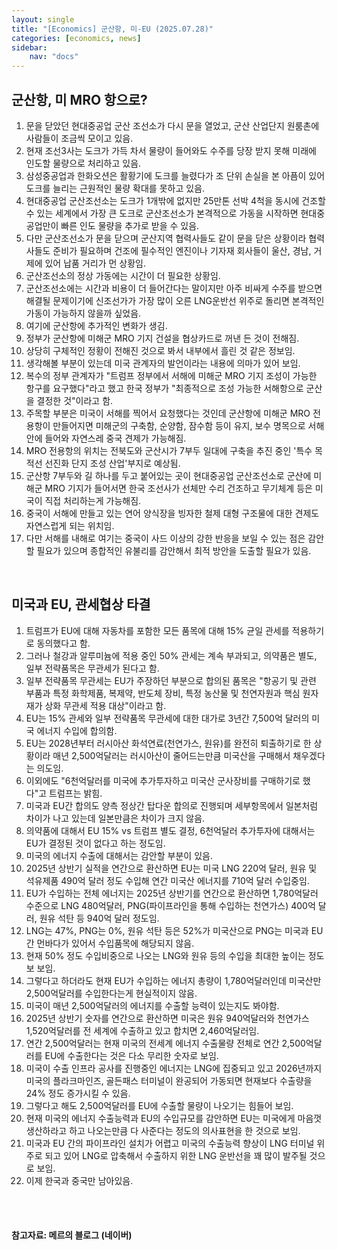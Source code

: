 ```yaml
---
layout: single
title: "[Economics] 군산항, 미-EU (2025.07.28)"
categories: [economics, news]
sidebar:
    nav: "docs"
---
```


## 군산항, 미 MRO 항으로?
1. 문을 닫았던 현대중공업 군산 조선소가 다시 문을 열었고, 군산 산업단지 원룸촌에 사람들이 조금씩 모이고 있음.
1. 현재 조선3사는 도크가 가득 차서 물량이 들어와도 수주를 당장 받지 못해 미래에 인도할 물량으로 처리하고 있음.
1. 삼성중공업과 한화오션은 활황기에 도크를 늘렸다가 조 단위 손실을 본 아픔이 있어 도크를 늘리는 근원적인 물량 확대를 못하고 있음.
1. 현대중공업 군산조선소는 도크가 1개밖에 없지만 25만톤 선박 4척을 동시에 건조할 수 있는 세계에서 가장 큰 도크로 군산조선소가 본격적으로 가동을 시작하면 현대중공업만이 빠른 인도 물량을 추가로 받을 수 있음.
1. 다만 군산조선소가 문을 닫으며 군산지역 협력사들도 같이 문을 닫은 상황이라 협력사들도 준비가 필요하며 건조에 필수적인 엔진이나 기자재 회사들이 울산, 경남, 거제에 있어 납품 거리가 먼 상황임.
1. 군산조선소의 정상 가동에는 시간이 더 필요한 상황임.
1. 군산조선소에는 시간과 비용이 더 들어간다는 말이지만 아주 비싸게 수주를 받으면 해결될 문제이기에 신조선가가 가장 많이 오른 LNG운반선 위주로 돌리면 본격적인 가동이 가능하지 않을까 싶었음.
1. 여기에 군산항에 추가적인 변화가 생김.
1. 정부가 군산항에 미해군 MRO 기지 건설을 협상카드로 꺼낸 든 것이 전해짐.
1. 상당히 구체적인 정황이 전해진 것으로 봐서 내부에서 흘린 것 같은 정보임.
1. 생각해볼 부분이 있는데 미국 관계자의 발언이라는 내용에 의마가 있어 보임.
1. 복수의 정부 관계자가 "트럼프 정부에서 서해에 미해군 MRO 기지 조성이 가능한 항구를 요구했다"라고 했고 한국 정부가 "최종적으로 조성 가능한 서해항으로 군산을 결정한 것"이라고 함.
1. 주목할 부분은 미국이 서해를 찍어서 요청했다는 것인데 군산항에 미해군 MRO 전용항이 만들어지면 미해군의 구축함, 순양함, 잠수함 등이 유지, 보수 명목으로 서해안에 들어와 자연스레 중국 견제가 가능해짐.
1. MRO 전용항의 위치는 전북도와 군산시가 7부두 일대에 구축을 추진 중인 '특수 목적선 선진화 단지 조성 산업'부지로 예상됨.
1. 군산항 7부두와 길 하나를 두고 붙어있는 곳이 현대중공업 군산조선소로 군산에 미 해군 MRO 기지가 들어서면 한국 조선사가 선체만 수리 건조하고 무기체계 등은 미국이 직접 처리하는게 가능해짐.
1. 중국이 서해에 만들고 있는 연어 양식장을 빙자한 철제 대형 구조물에 대한 견제도 자연스럽게 되는 위치임.
1. 다만 서해를 내해로 여기는 중국이 사드 이상의 강한 반응을 보일 수 있는 점은 감안할 필요가 있으며 종합적인 유불리를 감안해서 최적 방안을 도출할 필요가 있음.

<br/>

## 미국과 EU, 관세협상 타결
1. 트럼프가 EU에 대해 자동차를 포함한 모든 품목에 대해 15% 균일 관세를 적용하기로 동의했다고 함.
1. 그러나 철강과 알루미늄에 적용 중인 50% 관세는 계속 부과되고, 의약품은 별도, 일부 전략품목은 무관세가 된다고 함.
1. 일부 전략품목 무관세는 EU가 주장하던 부분으로 합의된 품목은 "항공기 및 관련 부품과 특정 화학제품, 복제약, 반도체 장비, 특정 농산물 및 천연자원과 핵심 원자재가 상화 무관세 적용 대상"이라고 함.
1. EU는 15% 관세와 일부 전략품목 무관세에 대한 대가로 3년간 7,500억 달러의 미국 에너지 수입에 합의함.
1. EU는 2028년부터 러시아산 화석연료(천연가스, 원유)를 완전히 퇴출하기로 한 상황이라 매년 2,500억달러는 러시아산이 줄어드는만큼 미국산을 구매해서 채우겠다는 의도임.
1. 이외에도 "6천억달러를 미국에 추가투자하고 미국산 군사장비를 구매하기로 했다"고 트럼프는 밝힘.
1. 미국과 EU간 합의도 양측 정상간 탑다운 합의로 진행되며 세부항목에서 일본처럼 차이가 나고 있는데 일본만큼은 차이가 크지 않음.
1. 의약품에 대해서 EU 15% vs 트럼프 별도 결정, 6천억달러 추가투자에 대해서는 EU가 결정된 것이 없다고 하는 정도임.
1. 미국의 에너지 수출에 대해서는 감안할 부분이 있음.
1. 2025년 상반기 실적을 연간으로 환산하면 EU는 미국 LNG 220억 달러, 원유 및 석유제품 490억 달러 정도 수입해 연간 미국산 에너지를 710억 달러 수입중임.
1. EU가 수입하는 전체 에너지는 2025년 상반기를 연간으로 환산하면 1,780억달러 수준으로 LNG 480억달러, PNG(파이프라인을 통해 수입하는 천연가스) 400억 달러, 원유 석탄 등 940억 달러 정도임.
1. LNG는 47%, PNG는 0%, 원유 석탄 등은 52%가 미국산으로 PNG는 미국과 EU 간 먼바다가 있어서 수입품목에 해당되지 않음.
1. 현재 50% 정도 수입비중으로 나오는 LNG와 원유 등의 수입을 최대한 높이는 정도보 보임.
1. 그렇다고 하더라도 현재 EU가 수입하는 에너지 총량이 1,780억달러인데 미국산만 2,500억달러를 수입한다는게 현실적이지 않음.
1. 미국이 매년 2,500억달러의 에너지를 수출할 능력이 있는지도 봐야함.
1. 2025년 상반기 숫자를 연간으로 환산하면 미국은 원유 940억달러와 천연가스 1,520억달러를 전 세계에 수출하고 있고 합치면 2,460억달러임.
1. 연간 2,500억달러는 현재 미국의 전세계 에너지 수출물량 전체로 연간 2,500억달러를 EU에 수출한다는 것은 다소 무리한 숫자로 보임.
1. 미국이 수출 인프라 공사를 진행중인 에너지는 LNG에 집중되고 있고 2026년까지 미국의 플라크마인즈, 골든패스 터미널이 완공되어 가동되면 현재보다 수출량을 24% 정도 증가시킬 수 있음.
1. 그렇다고 해도 2,500억달러를 EU에 수출할 물량이 나오기는 힘들어 보임.
1. 현재 미국의 에너지 수출능력과 EU의 수입규모를 감안하면 EU는 미국에게 마음껏 생산하라고 하고 나오는만큼 다 사준다는 정도의 의사표현을 한 것으로 보임.
1. 미국과 EU 간의 파이프라인 설치가 어렵고 미국의 수출능력 향상이 LNG 터미널 위주로 되고 있어 LNG로 압축해서 수출하지 위한 LNG 운반선을 꽤 많이 발주될 것으로 보임.
1. 이제 한국과 중국만 남아있음.



<br/>
<br/>

#### 참고자료: 메르의 블로그 (네이버)